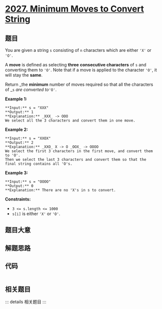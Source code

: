 # [2027. Minimum Moves to Convert String](https://leetcode.com/problems/minimum-moves-to-convert-string)

## 题目

You are given a string `s` consisting of `n` characters which are either `'X'`
or `'O'`.

A **move** is defined as selecting **three** **consecutive characters** of `s`
and converting them to `'O'`. Note that if a move is applied to the character
`'O'`, it will stay the **same**.

Return _the **minimum** number of moves required so that all the characters of
_`s` _are converted to_`'O'`.



**Example 1:**

    
    
    **Input:** s = "XXX"
    **Output:** 1
    **Explanation:** _XXX_ -> OOO
    We select all the 3 characters and convert them in one move.
    

**Example 2:**

    
    
    **Input:** s = "XXOX"
    **Output:** 2
    **Explanation:** _XXO_ X -> O _OOX_ -> OOOO
    We select the first 3 characters in the first move, and convert them to 'O'.
    Then we select the last 3 characters and convert them so that the final string contains all 'O's.

**Example 3:**

    
    
    **Input:** s = "OOOO"
    **Output:** 0
    **Explanation:** There are no 'X's in s to convert.
    



**Constraints:**

  * `3 <= s.length <= 1000`
  * `s[i]` is either `'X'` or `'O'`.


## 题目大意

## 解题思路

## 代码

```javascript

```

## 相关题目

::: details 相关题目
:::

